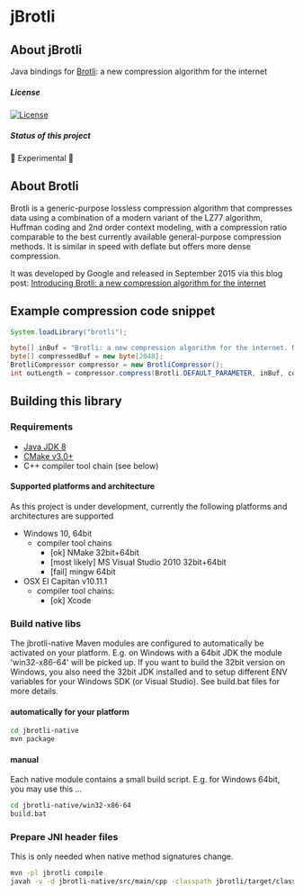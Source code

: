 
jBrotli
=========================================

## About jBrotli

Java bindings for [Brotli](https://github.com/google/brotli.git): a new compression algorithm for the internet

##### License

[![License](https://img.shields.io/:license-Apache%202.0-blue.svg)](http://www.apache.org/licenses/LICENSE-2.0)

##### Status of this project

🚨 Experimental 🚀

## About Brotli

Brotli is a generic-purpose lossless compression algorithm that compresses data using a combination of a modern variant of the LZ77 algorithm,
Huffman coding and 2nd order context modeling, with a compression ratio comparable to the best currently available general-purpose compression methods.
It is similar in speed with deflate but offers more dense compression.

It was developed by Google and released in September 2015 via this blog post:
[Introducing Brotli: a new compression algorithm for the internet](http://google-opensource.blogspot.de/2015/09/introducing-brotli-new-compression.html)

## Example compression code snippet

```Java
System.loadLibrary("brotli");

byte[] inBuf = "Brotli: a new compression algorithm for the internet. Now available for Java!".getBytes();
byte[] compressedBuf = new byte[2048];
BrotliCompressor compressor = new BrotliCompressor();
int outLength = compressor.compress(Brotli.DEFAULT_PARAMETER, inBuf, compressedBuf);
```

## Building this library

### Requirements

* [Java JDK 8](http://www.oracle.com/technetwork/java/javase/downloads/index.html)
* [CMake v3.0+](https://cmake.org/)
* C++ compiler tool chain (see below)


#### Supported platforms and architecture

As this project is under development, currently the following platforms and architectures are supported

* Windows 10, 64bit
   * compiler tool chains
      * [ok] NMake 32bit+64bit
      * [most likely] MS Visual Studio 2010 32bit+64bit
      * [fail] mingw 64bit
* OSX El Capitan v10.11.1
   * compiler tool chains:
      * [ok] Xcode


### Build native libs

The jbrotli-native Maven modules are configured to automatically be activated on your platform.
E.g. on Windows with a 64bit JDK the module 'win32-x86-64' will be picked up.
If you want to build the 32bit version on Windows, you also need the 32bit JDK installed
and to setup different ENV variables for your Windows SDK (or Visual Studio).
See build.bat files for more details.


#### automatically for your platform

```bash
cd jbrotli-native
mvn package
```


#### manual

Each native module contains a small build script.
E.g. for Windows 64bit, you may use this ...

```bash
cd jbrotli-native/win32-x86-64
build.bat
```


### Prepare JNI header files

This is only needed when native method signatures change.

```bash
mvn -pl jbrotli compile
javah -v -d jbrotli-native/src/main/cpp -classpath jbrotli/target/classes de.bitkings.jbrotli.BrotliCompressor de.bitkings.jbrotli.BrotliDeCompressor de.bitkings.jbrotli.BrotliStreamCompressor de.bitkings.jbrotli.BrotliError
```


